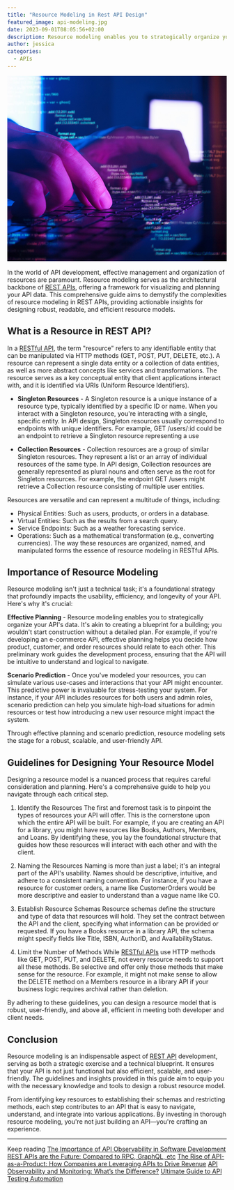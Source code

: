 ```yaml
---
title: "Resource Modeling in Rest API Design"
featured_image: api-modeling.jpg
date: 2023-09-01T08:05:56+02:00
description: Resource modeling enables you to strategically organize your API's data.
author: jessica
categories: 
  - APIs
---
```


![Resource-modeling](./api-modeling.jpg)

In the world of API development, effective management and organization of resources are paramount. Resource modeling serves as the architectural backbone of [REST APIs](https://apitoolkit.io/blog/rest-api-is-the-future/), offering a framework for visualizing and planning your API data. This comprehensive guide aims to demystify the complexities of resource modeling in REST APIs, providing actionable insights for designing robust, readable, and efficient resource models.

## What is a Resource in REST API?

In a [RESTful API](https://apitoolkit.io/blog/rest-api-is-the-future/), the term "resource" refers to any identifiable entity that can be manipulated via HTTP methods (GET, POST, PUT, DELETE, etc.). A resource can represent a single data entity or a collection of data entities, as well as more abstract concepts like services and transformations. The resource serves as a key conceptual entity that client applications interact with, and it is identified via URIs (Uniform Resource Identifiers).

- **Singleton Resources** - A Singleton resource is a unique instance of a resource type, typically identified by a specific ID or name. When you interact with a Singleton resource, you're interacting with a single, specific entity. In API design, Singleton resources usually correspond to endpoints with unique identifiers. For example, GET /users/:id could be an endpoint to retrieve a Singleton resource representing a use

- **Collection Resources** - Collection resources are a group of similar Singleton resources. They represent a list or an array of individual resources of the same type. In API design, Collection resources are generally represented as plural nouns and often serve as the root for Singleton resources. For example, the endpoint GET /users might retrieve a Collection resource consisting of multiple user entities.
  
Resources are versatile and can represent a multitude of things, including:
- Physical Entities: Such as users, products, or orders in a database.
- Virtual Entities: Such as the results from a search query.
- Service Endpoints: Such as a weather forecasting service.
- Operations: Such as a mathematical transformation (e.g., converting currencies).
The way these resources are organized, named, and manipulated forms the essence of resource modeling in RESTful APIs.

## Importance of Resource Modeling
Resource modeling isn't just a technical task; it's a foundational strategy that profoundly impacts the usability, efficiency, and longevity of your API. Here's why it's crucial:

**Effective Planning** - Resource modeling enables you to strategically organize your API's data. It's akin to creating a blueprint for a building; you wouldn't start construction without a detailed plan. For example, if you're developing an e-commerce API, effective planning helps you decide how product, customer, and order resources should relate to each other. This preliminary work guides the development process, ensuring that the API will be intuitive to understand and logical to navigate.

**Scenario Prediction** - Once you've modeled your resources, you can simulate various use-cases and interactions that your API might encounter. This predictive power is invaluable for stress-testing your system. For instance, if your API includes resources for both users and admin roles, scenario prediction can help you simulate high-load situations for admin resources or test how introducing a new user resource might impact the system.

Through effective planning and scenario prediction, resource modeling sets the stage for a robust, scalable, and user-friendly API.

## Guidelines for Designing Your Resource Model
Designing a resource model is a nuanced process that requires careful consideration and planning. Here's a comprehensive guide to help you navigate through each critical step.

1. Identify the Resources
The first and foremost task is to pinpoint the types of resources your API will offer. This is the cornerstone upon which the entire API will be built. For example, if you are creating an API for a library, you might have resources like Books, Authors, Members, and Loans. By identifying these, you lay the foundational structure that guides how these resources will interact with each other and with the client.

2. Naming the Resources
Naming is more than just a label; it's an integral part of the API's usability. Names should be descriptive, intuitive, and adhere to a consistent naming convention. For instance, if you have a resource for customer orders, a name like CustomerOrders would be more descriptive and easier to understand than a vague name like CO.

3. Establish Resource Schemas
Resource schemas define the structure and type of data that resources will hold. They set the contract between the API and the client, specifying what information can be provided or requested. If you have a Books resource in a library API, the schema might specify fields like Title, ISBN, AuthorID, and AvailabilityStatus.

4. Limit the Number of Methods
While [RESTful APIs](https://apitoolkit.io/blog/rest-api-is-the-future/) use HTTP methods like GET, POST, PUT, and DELETE, not every resource needs to support all these methods. Be selective and offer only those methods that make sense for the resource. For example, it might not make sense to allow the DELETE method on a Members resource in a library API if your business logic requires archival rather than deletion.

By adhering to these guidelines, you can design a resource model that is robust, user-friendly, and above all, efficient in meeting both developer and client needs.

## Conclusion
Resource modeling is an indispensable aspect of [REST API](https://apitoolkit.io/blog/rest-api-is-the-future/) development, serving as both a strategic exercise and a technical blueprint. It ensures that your API is not just functional but also efficient, scalable, and user-friendly. The guidelines and insights provided in this guide aim to equip you with the necessary knowledge and tools to design a robust resource model.

From identifying key resources to establishing their schemas and restricting methods, each step contributes to an API that is easy to navigate, understand, and integrate into various applications. By investing in thorough resource modeling, you're not just building an API—you're crafting an experience.

---

Keep reading
[The Importance of API Observability in Software Development](https://apitoolkit.io/blog/api-observability-software-development-/)
[REST APIs are the Future: Compared to RPC, GraphQL, etc](https://apitoolkit.io/blog/rest-api-is-the-future/)
[The Rise of API-as-a-Product: How Companies are Leveraging APIs to Drive Revenue](https://apitoolkit.io/blog/api-as-a-product/)
[API Observability and Monitoring: What’s the Difference?](https://apitoolkit.io/blog/api-observability-and-api-monitoring/)
[Ultimate Guide to API Testing Automation](https://apitoolkit.io/blog/api-testing-automation/)
